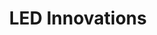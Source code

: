 ---
title: "LED Innovations"
url: /san-salvador/led-innovations/
shop: reparación de automóviles
---